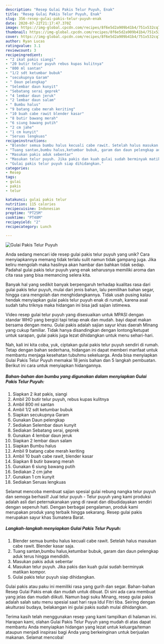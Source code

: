 ```yaml
---
description: "Resep Gulai Pakis Telur Puyuh, Enak"
title: "Resep Gulai Pakis Telur Puyuh, Enak"
slug: 356-resep-gulai-pakis-telur-puyuh-enak
date: 2020-07-22T21:17:47.370Z
image: https://img-global.cpcdn.com/recipes/8f6e5d2a909b41b4/751x532cq70/gulai-pakis-telur-puyuh-foto-resep-utama.jpg
thumbnail: https://img-global.cpcdn.com/recipes/8f6e5d2a909b41b4/751x532cq70/gulai-pakis-telur-puyuh-foto-resep-utama.jpg
cover: https://img-global.cpcdn.com/recipes/8f6e5d2a909b41b4/751x532cq70/gulai-pakis-telur-puyuh-foto-resep-utama.jpg
author: Ryan Lucas
ratingvalue: 3.1
reviewcount: 3
recipeingredient:
- "2 ikat pakis siangi"
- "20 butir telur puyuh rebus kupas kulitnya"
- "800 ml santan"
- "1/2 sdt ketumbar bubuk"
- "secukupnya Garam"
- " Daun pelengkap"
- "Selembar daun kunyit"
- "Sebatang serai geprek"
- "4 lembar daun jeruk"
- "2 lembar daun salam"
- " Bumbu halus"
- "9 batang cabe merah keriting"
- "10 buah cabe rawit blender kasar"
- "8 butir bawang merah"
- "6 siung bawang putih"
- "2 cm jahe"
- "1 cm kunyit"
- "Seruas lengkuas"
recipeinstructions:
- "Blender semua bumbu halus kecuali cabe rawit. Setelah halus masukan cabe rawit. Blender kasar saja."
- "Tuang santan,bumbu halus,ketumbar bubuk, garam dan daun pelengkap aduk terus hingga mendidih."
- "Masukan pakis aduk sebentar"
- "Masukan telur puyuh. Jika pakis dan kuah gulai sudah berminyak matikan kompor."
- "Gulai pakis telur puyuh siap dihidangkan."
categories:
- Resep
tags:
- gulai
- pakis
- telur

katakunci: gulai pakis telur 
nutrition: 115 calories
recipecuisine: Indonesian
preptime: "PT25M"
cooktime: "PT48M"
recipeyield: "2"
recipecategory: Lunch

---
```



![Gulai Pakis Telur Puyuh](https://img-global.cpcdn.com/recipes/8f6e5d2a909b41b4/751x532cq70/gulai-pakis-telur-puyuh-foto-resep-utama.jpg)

Anda sedang mencari ide resep gulai pakis telur puyuh yang unik? Cara menyiapkannya memang tidak terlalu sulit namun tidak gampang juga. Jika keliru mengolah maka hasilnya akan hambar dan bahkan tidak sedap. Padahal gulai pakis telur puyuh yang enak seharusnya memiliki aroma dan cita rasa yang bisa memancing selera kita.

Banyak hal yang sedikit banyak berpengaruh terhadap kualitas rasa dari gulai pakis telur puyuh, mulai dari jenis bahan, lalu pemilihan bahan segar, hingga cara mengolah dan menghidangkannya. Tidak usah pusing kalau hendak menyiapkan gulai pakis telur puyuh enak di rumah, karena asal sudah tahu triknya maka hidangan ini bisa jadi sajian istimewa.

Video resep gulai telur puyuh yang disesuaikan untuk MPASI dengan standar WHO yang bergizi tapi tetap enak dan mudah. bayi dapat makan bersama dengan menu. Gulai pakis adalah sajian sayur khas daerah Minang yang cukup familiar. Tidak hanya disandingkan dengan lontong/ketupat untuk sarapan, gulai pakis juga lezat dihidangkan untuk menu sehari-hari.


Nah, kali ini kita coba, yuk, ciptakan gulai pakis telur puyuh sendiri di rumah. Tetap dengan bahan sederhana, hidangan ini dapat memberi manfaat untuk membantu menjaga kesehatan tubuhmu sekeluarga. Anda bisa menyiapkan Gulai Pakis Telur Puyuh memakai 18 jenis bahan dan 5 langkah pembuatan. Berikut ini cara untuk menyiapkan hidangannya.

<!--inarticleads1-->

##### Bahan-bahan dan bumbu yang digunakan dalam menyiapkan Gulai Pakis Telur Puyuh:

1. Siapkan 2 ikat pakis, siangi
1. Ambil 20 butir telur puyuh, rebus kupas kulitnya
1. Ambil 800 ml santan
1. Ambil 1/2 sdt ketumbar bubuk
1. Siapkan secukupnya Garam
1. Gunakan  Daun pelengkap
1. Sediakan Selembar daun kunyit
1. Sediakan Sebatang serai, geprek
1. Gunakan 4 lembar daun jeruk
1. Siapkan 2 lembar daun salam
1. Siapkan  Bumbu halus
1. Ambil 9 batang cabe merah keriting
1. Ambil 10 buah cabe rawit, blender kasar
1. Siapkan 8 butir bawang merah
1. Gunakan 6 siung bawang putih
1. Sediakan 2 cm jahe
1. Gunakan 1 cm kunyit
1. Sediakan Seruas lengkuas


Selamat mencoba membuat sajian spesial gulai rebung nangka telur puyuh dan semoga berhasil! Jual telur puyuh - Telur puyuh yang kami produksi adalah asli dari peternakanakan yang di rawat dan dibudidayakan sendiri dengan sepenuh hati. Dengan berbagai pengalaman, produk kami merupakan produk yang terbaik hingga sekarang. Resep gulai pakis merupakan sayur khas Sumatera Barat. 

<!--inarticleads2-->

##### Langkah-langkah menyiapkan Gulai Pakis Telur Puyuh:

1. Blender semua bumbu halus kecuali cabe rawit. Setelah halus masukan cabe rawit. Blender kasar saja.
1. Tuang santan,bumbu halus,ketumbar bubuk, garam dan daun pelengkap aduk terus hingga mendidih.
1. Masukan pakis aduk sebentar
1. Masukan telur puyuh. Jika pakis dan kuah gulai sudah berminyak matikan kompor.
1. Gulai pakis telur puyuh siap dihidangkan.


Gulai pakis atau paku ini memiliki rasa yang gurih dan segar. Bahan-bahan Resep Gulai Pakis enak dan mudah untuk dibuat. Di sini ada cara membuat yang jelas dan mudah diikuti. Namun bagi suku Minang, resep gulai pakis adalah salah satu menu spesial saat hari raya Idul Fitri tiba. Seiring dengan akulturasi budaya, belakangan ini gulai pakis sudah mulai dihidangkan. 

Terima kasih telah menggunakan resep yang kami tampilkan di halaman ini. Harapan kami, olahan Gulai Pakis Telur Puyuh yang mudah di atas dapat membantu Anda menyiapkan hidangan yang lezat untuk keluarga/teman ataupun menjadi inspirasi bagi Anda yang berkeinginan untuk berjualan makanan. Selamat mencoba!
